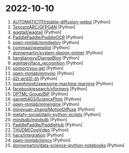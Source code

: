 # 2022-10-10

1. [AUTOMATIC1111/stable-diffusion-webui](https://github.com/AUTOMATIC1111/stable-diffusion-webui "Stable Diffusion web UI") [Python]
2. [TencentARC/GFPGAN](https://github.com/TencentARC/GFPGAN "GFPGAN aims at developing Practical Algorithms for Real-world Face Restoration.") [Python]
3. [wagtail/wagtail](https://github.com/wagtail/wagtail "A Django content management system focused on flexibility and user experience") [Python]
4. [PaddlePaddle/PaddleOCR](https://github.com/PaddlePaddle/PaddleOCR "Awesome multilingual OCR toolkits based on PaddlePaddle (practical ultra lightweight OCR system, support 80+ languages recognition, provide data annotation and synthesis tools, support training and deployment among server, mobile, embedded and IoT devices)") [Python]
5. [open-mmlab/mmdeploy](https://github.com/open-mmlab/mmdeploy "OpenMMLab Model Deployment Framework") [Python]
6. [commaai/openpilot](https://github.com/commaai/openpilot "openpilot is an open source driver assistance system. openpilot performs the functions of Automated Lane Centering and Adaptive Cruise Control for over 200 supported car makes and models.") [Python]
7. [donnemartin/system-design-primer](https://github.com/donnemartin/system-design-primer "Learn how to design large-scale systems. Prep for the system design interview. Includes Anki flashcards.") [Python]
8. [liangliangyy/DjangoBlog](https://github.com/liangliangyy/DjangoBlog "🍺基于Django的博客系统") [Python]
9. [ageitgey/face_recognition](https://github.com/ageitgey/face_recognition "The world's simplest facial recognition api for Python and the command line") [Python]
10. [soimort/you-get](https://github.com/soimort/you-get "⏬ Dumb downloader that scrapes the web") [Python]
11. [open-mmlab/mmyolo](https://github.com/open-mmlab/mmyolo "OpenMMLab YOLO series toolbox and benchmark") [Python]
12. [d2l-ai/d2l-zh](https://github.com/d2l-ai/d2l-zh "《动手学深度学习》：面向中文读者、能运行、可讨论。中英文版被60个国家的400所大学用于教学。") [Python]
13. [josephmisiti/awesome-machine-learning](https://github.com/josephmisiti/awesome-machine-learning "A curated list of awesome Machine Learning frameworks, libraries and software.") [Python]
14. [facebookresearch/xformers](https://github.com/facebookresearch/xformers "Hackable and optimized Transformers building blocks, supporting a composable construction.") [Python]
15. [OPTML-Group/BiP](https://github.com/OPTML-Group/BiP "[NeurIPS22] Advancing Model Pruning via Bi-level Optimization by Yihua Zhang*, Yuguang Yao*, Parikshit Ram, Pu Zhao, Tianlong Chen, Mingyi Hong, Yanzhi Wang, and Sijia Liu") [Python]
16. [garrettj403/SciencePlots](https://github.com/garrettj403/SciencePlots "Matplotlib styles for scientific plotting") [Python]
17. [open-mmlab/mmengine](https://github.com/open-mmlab/mmengine "OpenMMLab Foundational Library for Training Deep Learning Models") [Python]
18. [mingyuan-zhang/MotionDiffuse](https://github.com/mingyuan-zhang/MotionDiffuse "MotionDiffuse: Text-Driven Human Motion Generation with Diffusion Model") [Python]
19. [metafy-social/daily-python-scripts](https://github.com/metafy-social/daily-python-scripts "A repository of python scripts that come in handy in automating day-to-day tasks") [Python]
20. [mindsdb/mindsdb](https://github.com/mindsdb/mindsdb "In-Database Machine Learning") [Python]
21. [PaddlePaddle/PaddleHub](https://github.com/PaddlePaddle/PaddleHub "Awesome pre-trained models toolkit based on PaddlePaddle. (400+ models including Image, Text, Audio, Video and Cross-Modal with Easy Inference & Serving)") [Python]
22. [THUDM/CogVideo](https://github.com/THUDM/CogVideo "Text-to-video generation.") [Python]
23. [hacs/integration](https://github.com/hacs/integration "HACS gives you a powerful UI to handle downloads of all your custom needs.") [Python]
24. [open-mmlab/mmcv](https://github.com/open-mmlab/mmcv "OpenMMLab Computer Vision Foundation") [Python]
25. [donnemartin/data-science-ipython-notebooks](https://github.com/donnemartin/data-science-ipython-notebooks "Data science Python notebooks: Deep learning (TensorFlow, Theano, Caffe, Keras), scikit-learn, Kaggle, big data (Spark, Hadoop MapReduce, HDFS), matplotlib, pandas, NumPy, SciPy, Python essentials, AWS, and various command lines.") [Python]
